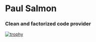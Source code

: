 # Paul Salmon
### Clean and factorized code provider

[![trophy](https://github-profile-trophy.vercel.app/?username=p-salmon)](https://github.com/ryo-ma/github-profile-trophy)
